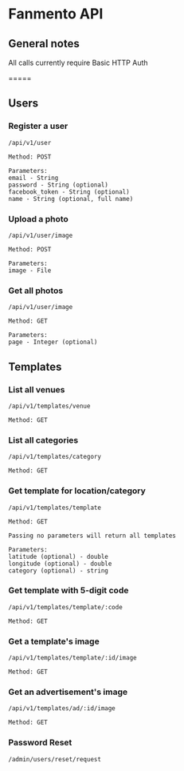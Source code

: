 Fanmento API
==================

## General notes

All calls currently require Basic HTTP Auth

=====
## Users
### Register a user
    /api/v1/user

    Method: POST

    Parameters:
    email - String
	password - String (optional)
	facebook_token - String (optional)
    name - String (optional, full name)

### Upload a photo
    /api/v1/user/image

    Method: POST

    Parameters:
	image - File

### Get all photos
    /api/v1/user/image

    Method: GET

    Parameters:
	page - Integer (optional)

## Templates
### List all venues
    /api/v1/templates/venue

    Method: GET

### List all categories
    /api/v1/templates/category

    Method: GET

### Get template for location/category
    /api/v1/templates/template

    Method: GET

    Passing no parameters will return all templates

    Parameters:
    latitude (optional) - double
    longitude (optional) - double
    category (optional) - string

### Get template with 5-digit code
    /api/v1/templates/template/:code

    Method: GET

### Get a template's image
    /api/v1/templates/template/:id/image

    Method: GET

### Get an advertisement's image
    /api/v1/templates/ad/:id/image

    Method: GET

### Password Reset
    /admin/users/reset/request
